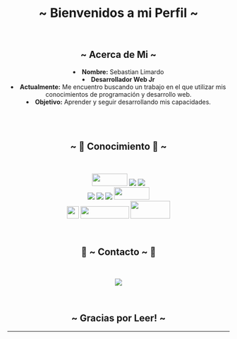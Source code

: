 <body>
  <center>
<h1 align="center">~ Bienvenidos a mi Perfil ~</h1>
<br>
<div>
<h2 align="center"> ~ Acerca de Mi ~ </h2>
<li>
 <b>Nombre:</b> Sebastian Limardo</li>
<li>
<b>Desarrollador Web Jr</b>
</li>
<li>
<b>Actualmente:</b> Me encuentro buscando un trabajo en el que utilizar mis conocimientos de programación y desarrollo web.
</li>
<li>
<b>Objetivo:</b> Aprender y seguir desarrollando mis capacidades.
</li>
<br><br><br>
</div>
<div>
<h2 align="center">            ~ 📇 Conocimiento 📇 ~</h2>
 <br>
<p align="center"><img src="https://miro.medium.com/v2/resize:fit:1400/1*m0H6-tUbW6grMlezlb52yw.png" width="80" height="28"/> <img src="https://img.shields.io/badge/html5%20-%23E34F26.svg?&style=for-the-badge&logo=html5&logoColor=white"/> <img src="https://img.shields.io/badge/css3%20-%231572B6.svg?&style=for-the-badge&logo=css3&logoColor=white"/><br>
 <img src="https://img.shields.io/badge/node.js%20-%2343853D.svg?&style=for-the-badge&logo=node.js&logoColor=white"/> <img src="https://img.shields.io/badge/javascript%20-%23323330.svg?&style=for-the-badge&logo=javascript&logoColor=%23F7DF1E"/> <img src="https://img.shields.io/badge/git%20-%23F05033.svg?&style=for-the-badge&logo=git&logoColor=white"/> <img src="https://javadesde0.com/wp-content/uploads/logo-react.jpg" width="80" height="28"/><br>
 <img src="https://laravel.com/img/logomark.min.svg" width="27" height="28" padding: 10px/> <img src="https://laravel.com/img/logotype.min.svg" width="110" height="28"/> <img src="https://d1.awsstatic.com/asset-repository/products/amazon-rds/1024px-MySQL.ff87215b43fd7292af172e2a5d9b844217262571.png" width="90" height="40"/>
</p>
<br>
<h2 align="center">           📝 ~ Contacto ~ 📝</h2>
<br>
<p align="center"><a href="https://www.linkedin.com/in/sebastián-limardo-8abb95236/" target="_blank"><img src="https://t1.uc.ltmcdn.com/es/posts/8/9/5/como_eliminar_mi_cuenta_de_linkedin_4598_600.jpg"/></a> </p>
</div>
<br>
<div>
<h2 align="center"> ~ Gracias por Leer! ~ </h2>
<hr>
</div>
</div>
    </center>
</body>